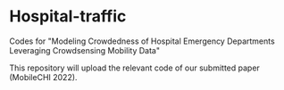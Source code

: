 # Hospital-traffic
Codes for "Modeling Crowdedness of Hospital Emergency Departments Leveraging Crowdsensing Mobility Data"

This repository will upload the relevant code of our submitted paper (MobileCHI 2022).
